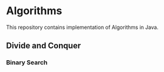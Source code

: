 # Algorithms

This repository contains implementation of Algorithms in Java.

## Divide and Conquer

### Binary Search
